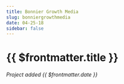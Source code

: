 ```yaml
---
title: Bonnier Growth Media
slug: bonniergrowthmedia
date: 04-25-18
sidebar: false
---
```

<ApiPostHero/>

# {{ $frontmatter.title }}
###### Project added {{ $frontmatter.date }}

<ApiPost/>